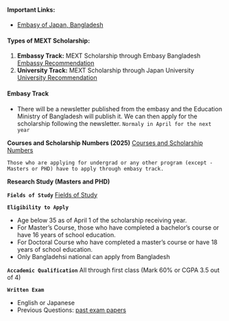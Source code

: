 #### **Important Links:**
- [Embasy of Japan, Bangladesh](https://www.bd.emb-japan.go.jp/itpr_en/scholarshipnotice.html)

#### **Types of MEXT Scholarship:**
1. **Embassy Track:** MEXT Scholarship through Embasy Bangladesh
    [Embassy Recommendation](embassy_recommendation.PNG)
2. **University Track:** MEXT Scholarship through Japan University  
    [University Recommendation](university_recommendation.PNG)

#### **Embasy Track**
- There will be a newsletter published from the embasy and the Education Ministry of Bangladesh will publish it. We can then apply for the scholarship following the newsletter. `Normaly in April for the next year`

**Courses and Scholarship Numbers (2025)**
    [Courses and Scholarship Numbers](newsleter1_2025.PNG)

`Those who are applying for undergrad or any other program (except - Masters or PHD) have to apply through embasy track.`

**Research Study (Masters and PHD)**

**`Fields of Study`**
    [Fields of Study](fields_of_study.PNG)

**`Eligibility to Apply`**
- Age below 35 as of April 1 of the scholarship receiving year.
- For Master’s Course, those who have completed a bachelor’s course or have 16 years of school education.
- For Doctoral Course who have completed a master’s course or have 18 years of school education.
- Only Bangladehsi national can apply from Bangladesh

**`Accademic Qualification`**
All through first class (Mark 60% or CGPA 3.5 out of 4)

**`Written Exam`**
- English or Japanese
- Previous Questions: [past exam papers](https://www.studyinjapan.go.jp/en/planning/scholarships/mext-scholarships/examination.html)
